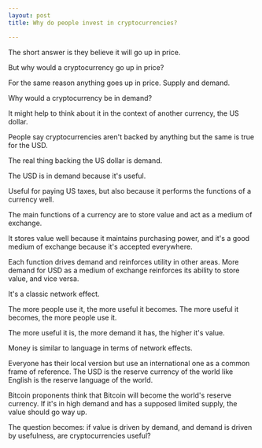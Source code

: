 ```yaml
---
layout: post
title: Why do people invest in cryptocurrencies?

---
```


The short answer is they believe it will go up in price.

But why would a cryptocurrency go up in price?

For the same reason anything goes up in price. Supply and demand.

Why would a cryptocurrency be in demand?

It might help to think about it in the context of another currency, the US dollar.

People say cryptocurrencies aren't backed by anything but the same is true for the USD.

The real thing backing the US dollar is demand.

The USD is in demand because it's useful.

Useful for paying US taxes, but also because it performs the functions of a currency well.

The main functions of a currency are to store value and act as a medium of exchange.

It stores value well because it maintains purchasing power, and it's a good medium of exchange because it's accepted everywhere.

Each function drives demand and reinforces utility in other areas. More demand for USD as a medium of exchange reinforces its ability to store value, and vice versa.

It's a classic network effect.

The more people use it, the more useful it becomes. The more useful it becomes, the more people use it.

The more useful it is, the more demand it has, the higher it's value.

Money is similar to language in terms of network effects.

Everyone has their local version but use an international one as a common frame of reference. The USD is the reserve currency of the world like English is the reserve language of the world.

Bitcoin proponents think that Bitcoin will become the world's reserve currency. If it's in high demand and has a supposed limited supply, the value should go way up.

The question becomes: if value is driven by demand, and demand is driven by usefulness, are cryptocurrencies useful?
